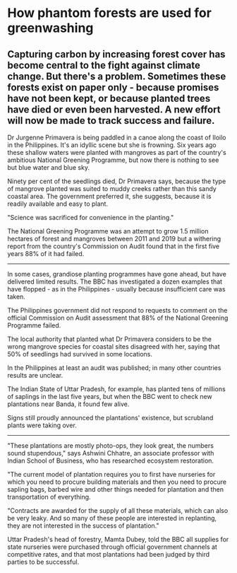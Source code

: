 # How phantom forests are used for greenwashing

## Capturing carbon by increasing forest cover has become central to the fight against climate change. But there's a problem. Sometimes these forests exist on paper only - because promises have not been kept, or because planted trees have died or even been harvested. A new effort will now be made to track success and failure.

Dr Jurgenne Primavera is being paddled in a canoe along the coast of Iloilo in the Philippines. It's an idyllic scene but she is frowning. Six years ago these shallow waters were planted with mangroves as part of the country's ambitious National Greening Programme, but now there is nothing to see but blue water and blue sky.

Ninety per cent of the seedlings died, Dr Primavera says, because the type of mangrove planted was suited to muddy creeks rather than this sandy coastal area. The government preferred it, she suggests, because it is readily available and easy to plant.

"Science was sacrificed for convenience in the planting."

The National Greening Programme was an attempt to grow 1.5 million hectares of forest and mangroves between 2011 and 2019 but a withering report from the country's Commission on Audit found that in the first five years 88% of it had failed.

________________________________________________________
In some cases, grandiose planting programmes have gone ahead, but have delivered limited results. The BBC has investigated a dozen examples that have flopped - as in the Philippines - usually because insufficient care was taken.

The Philippines government did not respond to requests to comment on the official Commission on Audit assessment that 88% of the National Greening Programme failed.

The local authority that planted what Dr Primavera considers to be the wrong mangrove species for coastal sites disagreed with her, saying that 50% of seedlings had survived in some locations.

In the Philippines at least an audit was published; in many other countries results are unclear.

The Indian State of Uttar Pradesh, for example, has planted tens of millions of saplings in the last five years, but when the BBC went to check new plantations near Banda, it found few alive.

Signs still proudly announced the plantations' existence, but scrubland plants were taking over.
________________________________________________________
"These plantations are mostly photo-ops, they look great, the numbers sound stupendous," says Ashwini Chhatre, an associate professor with Indian School of Business, who has researched ecosystem restoration.

"The current model of plantation requires you to first have nurseries for which you need to procure building materials and then you need to procure sapling bags, barbed wire and other things needed for plantation and then transportation of everything.

"Contracts are awarded for the supply of all these materials, which can also be very leaky. And so many of these people are interested in replanting, they are not interested in the success of plantation."

Uttar Pradesh's head of forestry, Mamta Dubey, told the BBC all supplies for state nurseries were purchased through official government channels at competitive rates, and that most plantations had been judged by third parties to be successful.